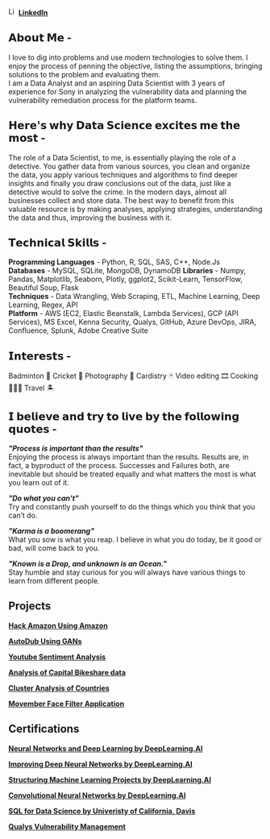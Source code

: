 <img src="/images/linkedin.ico" alt="LinkedIn" width="16" height="16"/> [**LinkedIn**](https://www.linkedin.com/in/narenmohan1997/)

<!-- Add medium blog here -->
## 𝗔𝗯𝗼𝘂𝘁 𝗠𝗲 - 
I love to dig into problems and use modern technologies to solve them. I enjoy the process of penning the objective, listing the assumptions, bringing solutions to the problem and evaluating them. <br>
I am a Data Analyst and an aspiring Data Scientist with 3 years of experience for Sony in analyzing the vulnerability data and planning the vulnerability remediation process for the platform teams. 

## 𝗛𝗲𝗿𝗲'𝘀 𝘄𝗵𝘆 𝗗𝗮𝘁𝗮 𝗦𝗰𝗶𝗲𝗻𝗰𝗲 𝗲𝘅𝗰𝗶𝘁𝗲𝘀 𝗺𝗲 𝘁𝗵𝗲 𝗺𝗼𝘀𝘁 -
The role of a Data Scientist, to me, is essentially playing the role of a detective. You gather data from various sources, you clean and organize the data, you apply various techniques and algorithms to find deeper insights and finally you draw conclusions out of the data, just like a detective would to solve the crime. 
In the modern days, almost all businesses collect and store data. The best way to benefit from this valuable resource is by making analyses, applying strategies, understanding the data and thus, improving the business with it.

## 𝗧𝗲𝗰𝗵𝗻𝗶𝗰𝗮𝗹 𝗦𝗸𝗶𝗹𝗹𝘀 - 
**Programming Languages** - Python, R, SQL, SAS, C++, Node.Js <br>
**Databases** - MySQL, SQLite, MongoDB, DynamoDB
**Libraries** - Numpy, Pandas, Matplotlib, Seaborn, Plotly, ggplot2, Scikit-Learn, TensorFlow, Beautiful Soup, Flask<br>
**Techniques** - Data Wrangling, Web Scraping, ETL, Machine Learning, Deep Learning, Regex, API <br>
**Platform** - AWS (EC2, Elastic Beanstalk, Lambda Services), GCP (API Services), MS Excel, Kenna Security, Qualys, GitHub, Azure DevOps, JIRA, Confluence, Splunk, Adobe Creative Suite 

## 𝗜𝗻𝘁𝗲𝗿𝗲𝘀𝘁𝘀 - 
Badminton 🏸
Cricket 🏏
Photography 📸
Cardistry 🃏
Video editing 🎞
Cooking 👨🏽‍🍳
Travel 🏝

## 𝗜 𝗯𝗲𝗹𝗶𝗲𝘃𝗲 𝗮𝗻𝗱 𝘁𝗿𝘆 𝘁𝗼 𝗹𝗶𝘃𝗲 𝗯𝘆 𝘁𝗵𝗲 𝗳𝗼𝗹𝗹𝗼𝘄𝗶𝗻𝗴 𝗾𝘂𝗼𝘁𝗲𝘀 -

***"Process is important than the results"*** <br>
Enjoying the process is always important than the results. Results are, in fact, a byproduct of the process. Successes and Failures both, are inevitable but should be treated equally and what matters the most is what you learn out of it. 

***"Do what you can't"*** <br>
Try and constantly push yourself to do the things which you think that you can’t do. 

***"Karma is a boomerang"*** <br>
What you sow is what you reap. I believe in what you do today, be it good or bad, will come back to you. 

***"Known is a Drop, and unknown is an Ocean."*** <br>
Stay humble and stay curious for you will always have various things to learn from different people.

## Projects

**[Hack Amazon Using Amazon](https://github.com/naren-mohan/HackAmazonUsingAmazon)**

**[AutoDub Using GANs](https://youtu.be/m38UZd_nAiw)**

**[Youtube Sentiment Analysis](https://github.com/naren-mohan/Youtube-Sentiment-Analysis)**

**[Analysis of Capital Bikeshare data](https://github.com/naren-mohan/Analysis-on-Capital-Bikeshare-data)**

**[Cluster Analysis of Countries](https://github.com/naren-mohan/World-Indicators-Clustering)**

**[Movember Face Filter Application](https://github.com/naren-mohan/MovemberFilterApp)**

## Certifications

**[Neural Networks and Deep Learning by DeepLearning.AI](/cert/Neural%20Networks.png)**

**[Improving Deep Neural Networks by DeepLearning.AI](cert/Improving%20Deep%20Neural%20Networks.png)**

**[Structuring Machine Learning Projects by DeepLearning.AI](/cert/Structuring%20Machine%20Learning%20Projects.png)**

**[Convolutional Neural Networks by DeepLearning.AI](/cert/Convolutional%20Neural%20Networks.png)**

**[SQL for Data Science by Univeristy of California, Davis](/cert/SQL%20for%20Data%20Science.png)**

**[Qualys Vulnerability Management](/cert/Qualys.jpeg)**

